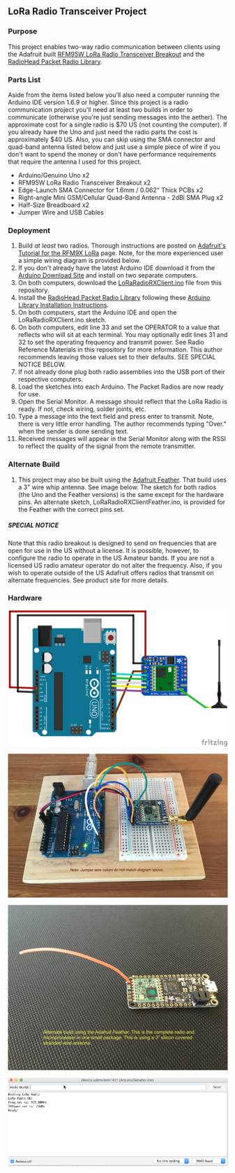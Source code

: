 ## LoRa Radio Transceiver Project

### Purpose

This project enables two-way radio communication between clients using the Adafruit built [RFM95W LoRa Radio Transceiver Breakout](https://www.adafruit.com/products/3072) and the [RadioHead Packet Radio Library](http://www.airspayce.com/mikem/arduino/RadioHead/index.html).

### Parts List

Aside from the items listed below you'll also need a computer running the Arduino IDE version 1.6.9 or higher. Since this project is a radio communication project you'll need at least two builds in order to communicate (otherwise you're just sending messages into the aether). The approximate cost for a single radio is $70 US (not counting the computer). If you already have the Uno and just need the radio parts the cost is approximately $40 US. Also, you can skip using the SMA connector and quad-band antenna listed below and just use a simple piece of wire if you don't want to spend the money or don't have performance requirements that require the antenna I used for this project.

*	Arduino/Genuino Uno x2
*	RFM95W LoRa Radio Transceiver Breakout x2
*	Edge-Launch SMA Connector for 1.6mm / 0.062" Thick PCBs x2
*	Right-angle Mini GSM/Cellular Quad-Band Antenna - 2dBi SMA Plug x2
*	Half-Size Breadboard x2
*	Jumper Wire and USB Cables

### Deployment

1.	Build *at least* two radios. Thorough instructions are posted on [Adafruit's Tutorial for the RFM9X LoRa](https://learn.adafruit.com/adafruit-rfm69hcw-and-rfm96-rfm95-rfm98-lora-packet-padio-breakouts/overview) page. Note, for the more experienced user a simple wiring diagram is provided below.
2.	If you don't already have the latest Arduino IDE download it from the [Arduino Download Site](https://www.arduino.cc/en/Main/Software) and install on two separate computers.
3.	On both computers, download the [LoRaRadioRXClient.ino](LoRaRadioRXClient/LoRaRadioRXClient.ino) file from this repository.
4.	Install the [RadioHead Packet Radio Library]((http://www.airspayce.com/mikem/arduino/RadioHead/index.html)) following these [Arduino Library Installation Instructions](https://www.arduino.cc/en/Guide/Libraries).
5.	On both computers, start the Arduino IDE and open the LoRaRadioRXClient.ino sketch.
6.	On both computers, edit line 33 and set the OPERATOR to a value that reflects who will sit at each terminal. You may optionally edit lines 31 and 32 to set the operating frequency and transmit power. See Radio Reference Materials in this repository for more information. This author recommends leaving those values set to their defaults. SEE SPECIAL NOTICE BELOW.
7.	If not already done plug both radio assemblies into the USB port of their respective computers.
8.	Load the sketches into each Arduino. The Packet Radios are now ready for use.
9.	Open the Serial Monitor. A message should reflect that the LoRa Radio is ready. If not, check wiring, solder joints, etc.
10.	Type a message into the text field and press enter to transmit. Note, there is very little error handling. The author recommends typing "Over." when the sender is done sending text.
11. Received messages will appear in the Serial Monitor along with the RSSI to reflect the quality of the signal from the remote transmitter.

### Alternate Build

1.	This project may also be built using the [Adafruit Feather](https://www.adafruit.com/product/3178). That build uses a 3" wire whip antenna. See image below. The sketch for both radios (the Uno and the Feather versions) is the same except for the hardware pins. An alternate sketch, LoRaRadioRXClientFeather.ino, is provided for the Feather with the correct pins set.

##### SPECIAL NOTICE

Note that this radio breakout is designed to send on frequencies that are open for use in the US without a license. It is possible, however, to configure the radio to operate in the US Amateur bands. If you are not a licensed US radio amateur operator do not alter the frequency. Also, if you wish to operate outside of the US Adafruit offers radios that transmit on alternate frequencies. See product site for more details.

### Hardware

![LoRa Packet Radio](LoRaRadioRXClientHardware.png)

![LoRa Packet Radio Photo](LoRaRadioRXClientHardware.JPG)

![Feather LoRa Packet Radio](FeatherLora.JPG)

![Sample Communications](SampleComms.gif)
